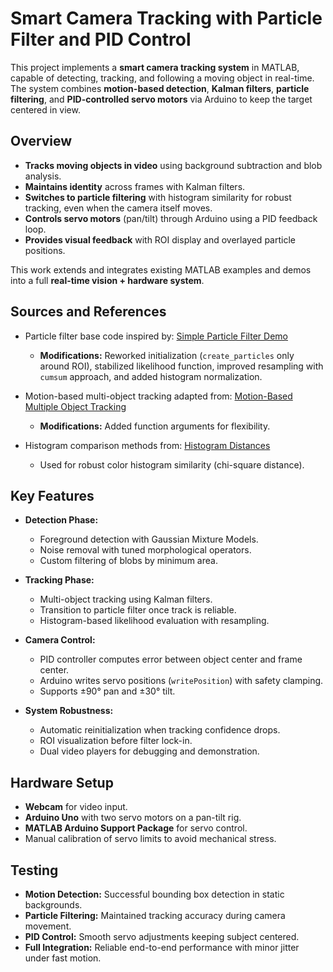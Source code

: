 # Smart Camera Tracking with Particle Filter and PID Control

This project implements a **smart camera tracking system** in MATLAB, capable of detecting, tracking, and following a moving object in real-time. The system combines **motion-based detection**, **Kalman filters**, **particle filtering**, and **PID-controlled servo motors** via Arduino to keep the target centered in view.

## Overview

- **Tracks moving objects in video** using background subtraction and blob analysis.  
- **Maintains identity** across frames with Kalman filters.  
- **Switches to particle filtering** with histogram similarity for robust tracking, even when the camera itself moves.  
- **Controls servo motors** (pan/tilt) through Arduino using a PID feedback loop.  
- **Provides visual feedback** with ROI display and overlayed particle positions.  

This work extends and integrates existing MATLAB examples and demos into a full **real-time vision + hardware system**.

## Sources and References

- Particle filter base code inspired by: [Simple Particle Filter Demo](https://www.mathworks.com/matlabcentral/fileexchange/33666-simple-particle-filter-demo)  
  - **Modifications:** Reworked initialization (`create_particles` only around ROI), stabilized likelihood function, improved resampling with `cumsum` approach, and added histogram normalization.

- Motion-based multi-object tracking adapted from: [Motion-Based Multiple Object Tracking](https://www.mathworks.com/help/vision/ug/motion-based-multiple-object-tracking.html)  
  - **Modifications:** Added function arguments for flexibility.

- Histogram comparison methods from: [Histogram Distances](https://www.mathworks.com/matlabcentral/fileexchange/39275-histogram-distances)  
  - Used for robust color histogram similarity (chi-square distance).

## Key Features

- **Detection Phase:**  
  - Foreground detection with Gaussian Mixture Models.  
  - Noise removal with tuned morphological operators.  
  - Custom filtering of blobs by minimum area.  

- **Tracking Phase:**  
  - Multi-object tracking using Kalman filters.  
  - Transition to particle filter once track is reliable.  
  - Histogram-based likelihood evaluation with resampling.

- **Camera Control:**  
  - PID controller computes error between object center and frame center.  
  - Arduino writes servo positions (`writePosition`) with safety clamping.  
  - Supports ±90° pan and ±30° tilt.  

- **System Robustness:**  
  - Automatic reinitialization when tracking confidence drops.  
  - ROI visualization before filter lock-in.  
  - Dual video players for debugging and demonstration.  

## Hardware Setup

- **Webcam** for video input.  
- **Arduino Uno** with two servo motors on a pan-tilt rig.  
- **MATLAB Arduino Support Package** for servo control.  
- Manual calibration of servo limits to avoid mechanical stress.  

## Testing

- **Motion Detection:** Successful bounding box detection in static backgrounds.  
- **Particle Filtering:** Maintained tracking accuracy during camera movement.  
- **PID Control:** Smooth servo adjustments keeping subject centered.  
- **Full Integration:** Reliable end-to-end performance with minor jitter under fast motion.  


